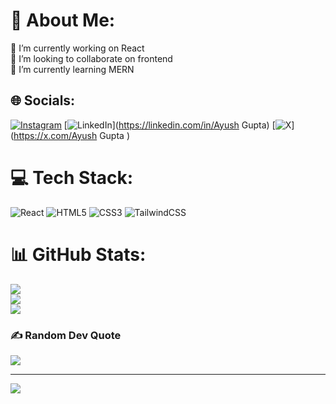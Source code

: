 # 💫 About Me:
🔭 I’m currently working on React<br>👯 I’m looking to collaborate on frontend <br>🌱 I’m currently learning MERN<br>


## 🌐 Socials:
[![Instagram](https://img.shields.io/badge/Instagram-%23E4405F.svg?logo=Instagram&logoColor=white)](https://instagram.com/ayush_kaushal_12) [![LinkedIn](https://img.shields.io/badge/LinkedIn-%230077B5.svg?logo=linkedin&logoColor=white)](https://linkedin.com/in/Ayush Gupta) [![X](https://img.shields.io/badge/X-black.svg?logo=X&logoColor=white)](https://x.com/Ayush Gupta ) 

# 💻 Tech Stack:
![React](https://img.shields.io/badge/react-%2320232a.svg?style=for-the-badge&logo=react&logoColor=%2361DAFB) ![HTML5](https://img.shields.io/badge/html5-%23E34F26.svg?style=for-the-badge&logo=html5&logoColor=white) ![CSS3](https://img.shields.io/badge/css3-%231572B6.svg?style=for-the-badge&logo=css3&logoColor=white) ![TailwindCSS](https://img.shields.io/badge/tailwindcss-%2338B2AC.svg?style=for-the-badge&logo=tailwind-css&logoColor=white)
# 📊 GitHub Stats:
![](https://github-readme-stats.vercel.app/api?username=Kaushalayu&theme=vision-friendly-dark&hide_border=false&include_all_commits=true&count_private=false)<br/>
![](https://github-readme-streak-stats.herokuapp.com/?user=Kaushalayu&theme=vision-friendly-dark&hide_border=false)<br/>
![](https://github-readme-stats.vercel.app/api/top-langs/?username=Kaushalayu&theme=vision-friendly-dark&hide_border=false&include_all_commits=true&count_private=false&layout=compact)

### ✍️ Random Dev Quote
![](https://quotes-github-readme.vercel.app/api?type=horizontal&theme=radical)

---
[![](https://visitcount.itsvg.in/api?id=Kaushalayu&icon=0&color=0)](https://visitcount.itsvg.in)

<!-- Proudly created with GPRM ( https://gprm.itsvg.in ) -->
